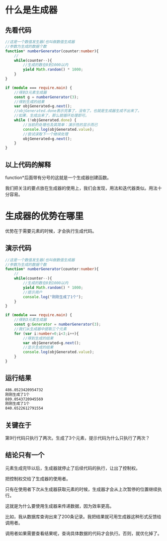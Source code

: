 # 什么是生成器

## 先看代码

```typescript
//这是一个数值发生器(也叫做数值生成器
//参数为生成的数据个数
function* numberGenerator(counter:number){
    //
    while(counter--){
        //生成的数在0到1000以内
        yield Math.random() * 1000;
    }
}

if (module === require.main) {
    //得到3元素生成器
    const g = numberGenerator(3);
    //得到生成的结果
    var objGenerated=g.next();
    //objGenerated.done表示完事了，没有了。也就是生成器生成不出来了。
    //如果，生成出来了，那么就循环处理即可。
    while (!objGenerated.done) {
        //当前的处理也及其简单：演示性的显示而已
        console.log(objGenerated.value);
        //尝试读取下一个继续处理
        objGenerated=g.next();
    }
}
```

## 以上代码的解释

function*后面带有分号的这就是一个生成器创建函数。

我们把关注的要点放在生成器的使用上，我们会发现，用法和迭代器类似。用法十分容易。

# 生成器的优势在哪里

优势在于需要元素的时候，才会执行生成代码。

## 演示代码

```typescript
//这是一个数值发生器(也叫做数值生成器
//参数为生成的数据个数
function* numberGenerator(counter:number){
    //
    while(counter--){
        //生成的数在0到1000以内
        yield Math.random() * 1000;
        //提示用户
        console.log("刚刚生成了1个");
    }
}

if (module === require.main) {
    //得到3元素生成器
    const g:Generator = numberGenerator(3);
    //我们从生成器中提取三个元素
    for (var i:number=0;i<3;i++){
        //得到生成的结果
        var objGenerated=g.next();
        //显示生成的结果
        console.log(objGenerated.value);
    }
}
```

## 运行结果

```bash
486.0523420954732
刚刚生成了1个
889.0543720945569
刚刚生成了1个
840.6522612791554
```

## 关键在于

第9行代码只执行了两次。生成了3个元素，提示代码为什么只执行了两次？

## 结论只有一个

元素生成完毕以后，生成器就停止了后续代码的执行，让出了控制权。

把控制权交给了生成器的使用者。

只有在使用者下次从生成器获取元素的时候，生成器才会从上次暂停的位置继续执行。

这就是为什么要使用生成器来传递数据，因为效率更高。

比如，我从数据库查询出来了200条记录。我把结果就可用生成器这种形式反馈给调用者。

调用者如果需要查看结果呢，查询具体数据的代码才会执行。否则，就优化掉了。





